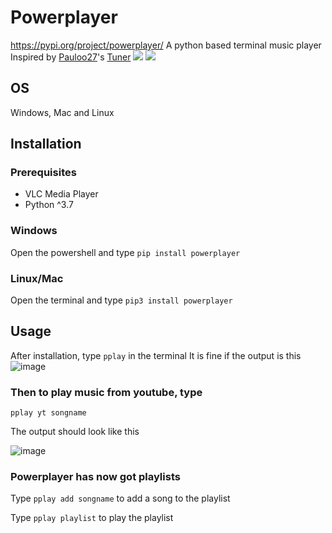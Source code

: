 # Powerplayer
https://pypi.org/project/powerplayer/
A python based terminal music player
Inspired by [Pauloo27](https://github.com/Pauloo27)'s [Tuner](https://github.com/Pauloo27/tuner)
<img src="https://img.shields.io/badge/python-00aa55?style=for-the-badge&logo=python&logoColor=white">
<img src="https://img.shields.io/badge/music-1b77dd?style=for-the-badge&logo=youtube&logoColor=white">
## OS
Windows, Mac and Linux
## Installation
### Prerequisites

- VLC Media Player
- Python ^3.7
### Windows
Open the powershell and type
```pip install powerplayer```

### Linux/Mac
Open the terminal and type
```pip3 install powerplayer```

## Usage
After installation, type `pplay` in the terminal 
It is fine if the output is this
![image](https://user-images.githubusercontent.com/77975448/127959037-abe6f843-fafd-4f89-9c45-91d2bd6867b6.png)

### Then to play music from youtube, type
```pplay yt songname```

The output should look like this

![image](https://user-images.githubusercontent.com/77975448/125312335-cf050180-e351-11eb-9aae-2f5d20c1df9b.png)

### Powerplayer has now got playlists

Type ```pplay add songname```
to add a song to the playlist

Type ```pplay playlist``` 
to play the playlist
